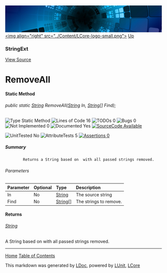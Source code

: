 ![](../Content/LCore-banner-small.png "")
[&lt;img align=&quot;right&quot; src=&quot;../Content/LCore-logo-small.png&quot;&gt;](../../README.md)
[Up](StringExt.md)

### StringExt
[View Source](../Extensions/Reference%20Types/StringExt.cs)

# RemoveAll

#### Static Method

###### public static [String](https://msdn.microsoft.com/en-us/library/system.string.aspx) RemoveAll([String](https://msdn.microsoft.com/en-us/library/system.string.aspx) In, [String](https://msdn.microsoft.com/en-us/library/system.string.aspx)[] Find);

![Type Static Method](http://b.repl.ca/v1/Type-Static%20Method-blue.png "") ![Lines of Code 16](http://b.repl.ca/v1/Lines%20of%20Code-16-blue.png "") ![TODOs 0](http://b.repl.ca/v1/TODOs-0-green.png "") ![Bugs 0](http://b.repl.ca/v1/Bugs-0-green.png "") ![Not Implemented 0](http://b.repl.ca/v1/Not%20Implemented-0-green.png "") ![Documented Yes](http://b.repl.ca/v1/Documented-Yes-brightgreen.png "") [![SourceCode Available](http://b.repl.ca/v1/SourceCode-Available-brightgreen.png "")](../Extensions/Reference%20Types/StringExt.cs#L1177)

![UnitTested No](http://b.repl.ca/v1/UnitTested-No-lightgrey.png "") ![AttributeTests 5](http://b.repl.ca/v1/AttributeTests-5-brightgreen.png "") [![Assertions 0](http://b.repl.ca/v1/Assertions-0-lightgrey.png "")](../Extensions/Reference%20Types/StringExt.cs)

##### Summary

            Returns a String based on  with all passed strings removed.
            

###### Parameters

Parameter | Optional | Type | Description
:---  | :---  | :---  | :--- 
In | No | [String](https://msdn.microsoft.com/en-us/library/system.string.aspx) | The source string
Find | No | [String](https://msdn.microsoft.com/en-us/library/system.string.aspx)[] | The strings to remove.


#### Returns

###### [String](https://msdn.microsoft.com/en-us/library/system.string.aspx)
A String based on  with all passed strings removed.



---

[Home](../../README.md) [Table of Contents](../../TableOfContents.md)

This markdown was generated by [LDoc](https://github.com/CodeSingularity/LDoc), powered by [LUnit](https://github.com/CodeSingularity/LUnit), [LCore](https://github.com/CodeSingularity/LCore)
